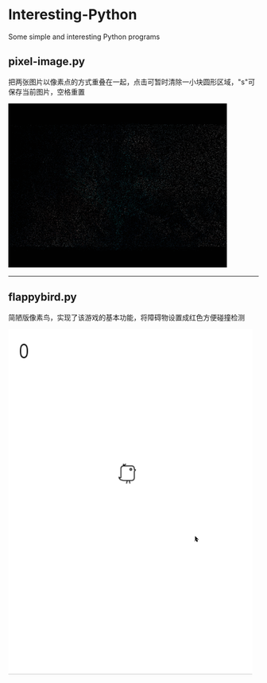 # Interesting-Python
Some simple and interesting Python programs

## pixel-image.py
把两张图片以像素点的方式重叠在一起，点击可暂时清除一小块圆形区域，"s"可保存当前图片，空格重置  

![image](https://github.com/disabilites/Interesting-Python/blob/master/static/pixel-image.gif)

***

## flappybird.py
简陋版像素鸟，实现了该游戏的基本功能，将障碍物设置成红色方便碰撞检测

![image](https://github.com/disabilites/Interesting-Python/blob/master/static/flappybird.gif)

